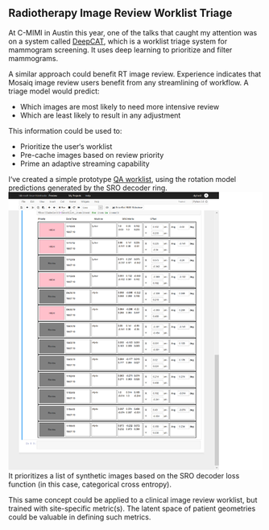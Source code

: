 
Radiotherapy Image Review Worklist Triage
--------------
At C-MIMI in Austin this year, one of the talks that caught my attention was on a system called [DeepCAT](), which is a worklist triage system for mammogram screening.
 It uses deep learning to prioritize and filter mammograms.

A similar approach could benefit RT image review. 
Experience indicates that Mosaiq image review users benefit from any streamlining of workflow. 
A triage model would predict:
- Which images are most likely to need more intensive review
- Which are least likely to result in any adjustment

This information could be used to:
- Prioritize the user‘s worklist
- Pre-cache images based on review priority
- Prime an adaptive streaming capability

I‘ve created a simple prototype [QA worklist](), using the rotation model predictions generated by the SRO decoder ring. 
![worklist notebook](worklist.png)
It prioritizes a list of synthetic images based on the SRO decoder loss function (in this case, categorical cross entropy).

This same concept could be applied to a clinical image review worklist, but trained with site-specific metric(s). 
The latent space of patient geometries could be valuable in defining such metrics.
